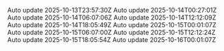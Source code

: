 Auto update 2025-10-13T23:57:30Z
Auto update 2025-10-14T00:27:01Z
Auto update 2025-10-14T06:07:06Z
Auto update 2025-10-14T12:12:09Z
Auto update 2025-10-14T18:05:49Z
Auto update 2025-10-15T00:01:07Z
Auto update 2025-10-15T06:07:00Z
Auto update 2025-10-15T12:12:24Z
Auto update 2025-10-15T18:05:54Z
Auto update 2025-10-16T00:01:07Z
